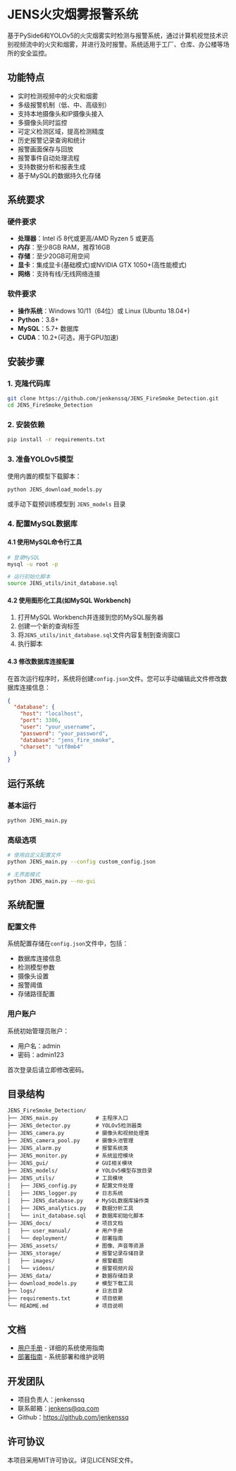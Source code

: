 # JENS火灾烟雾报警系统

基于PySide6和YOLOv5的火灾烟雾实时检测与报警系统，通过计算机视觉技术识别视频流中的火灾和烟雾，并进行及时报警。系统适用于工厂、仓库、办公楼等场所的安全监控。

## 功能特点

- 实时检测视频中的火灾和烟雾
- 多级报警机制（低、中、高级别）
- 支持本地摄像头和IP摄像头接入
- 多摄像头同时监控
- 可定义检测区域，提高检测精度
- 历史报警记录查询和统计
- 报警画面保存与回放
- 报警事件自动处理流程
- 支持数据分析和报表生成
- 基于MySQL的数据持久化存储

## 系统要求

### 硬件要求
- **处理器**：Intel i5 8代或更高/AMD Ryzen 5 或更高
- **内存**：至少8GB RAM，推荐16GB
- **存储**：至少20GB可用空间
- **显卡**：集成显卡(基础模式)或NVIDIA GTX 1050+(高性能模式)
- **网络**：支持有线/无线网络连接

### 软件要求
- **操作系统**：Windows 10/11（64位）或 Linux (Ubuntu 18.04+)
- **Python**：3.8+
- **MySQL**：5.7+ 数据库
- **CUDA**：10.2+(可选，用于GPU加速)

## 安装步骤

### 1. 克隆代码库

```bash
git clone https://github.com/jenkenssq/JENS_FireSmoke_Detection.git
cd JENS_FireSmoke_Detection
```

### 2. 安装依赖

```bash
pip install -r requirements.txt
```

### 3. 准备YOLOv5模型

使用内置的模型下载脚本：

```bash
python JENS_download_models.py
```

或手动下载预训练模型到 `JENS_models` 目录

### 4. 配置MySQL数据库

#### 4.1 使用MySQL命令行工具

```bash
# 登录MySQL
mysql -u root -p

# 运行初始化脚本
source JENS_utils/init_database.sql
```

#### 4.2 使用图形化工具(如MySQL Workbench)

1. 打开MySQL Workbench并连接到您的MySQL服务器
2. 创建一个新的查询标签
3. 将`JENS_utils/init_database.sql`文件内容复制到查询窗口
4. 执行脚本

#### 4.3 修改数据库连接配置

在首次运行程序时，系统将创建`config.json`文件。您可以手动编辑此文件修改数据库连接信息：

```json
{
  "database": {
    "host": "localhost",
    "port": 3306,
    "user": "your_username",
    "password": "your_password",
    "database": "jens_fire_smoke",
    "charset": "utf8mb4"
  }
}
```

## 运行系统

### 基本运行

```bash
python JENS_main.py
```

### 高级选项

```bash
# 使用自定义配置文件
python JENS_main.py --config custom_config.json

# 无界面模式
python JENS_main.py --no-gui
```

## 系统配置

### 配置文件

系统配置存储在`config.json`文件中，包括：

- 数据库连接信息
- 检测模型参数
- 摄像头设置
- 报警阈值
- 存储路径配置

### 用户账户

系统初始管理员账户：
- 用户名：admin
- 密码：admin123

首次登录后请立即修改密码。

## 目录结构

```
JENS_FireSmoke_Detection/
├── JENS_main.py            # 主程序入口
├── JENS_detector.py        # YOLOv5检测器类
├── JENS_camera.py          # 摄像头和视频处理类
├── JENS_camera_pool.py     # 摄像头池管理
├── JENS_alarm.py           # 报警系统类
├── JENS_monitor.py         # 系统监控模块
├── JENS_gui/               # GUI相关模块
├── JENS_models/            # YOLOv5模型存放目录
├── JENS_utils/             # 工具模块
│   ├── JENS_config.py      # 配置文件处理
│   ├── JENS_logger.py      # 日志系统
│   ├── JENS_database.py    # MySQL数据库操作类
│   ├── JENS_analytics.py   # 数据分析工具
│   └── init_database.sql   # 数据库初始化脚本
├── JENS_docs/              # 项目文档
│   ├── user_manual/        # 用户手册
│   └── deployment/         # 部署指南
├── JENS_assets/            # 图像、声音等资源
├── JENS_storage/           # 报警记录存储目录
│   ├── images/             # 报警截图
│   └── videos/             # 报警视频片段
├── JENS_data/              # 数据存储目录
├── download_models.py      # 模型下载工具
├── logs/                   # 日志目录
├── requirements.txt        # 项目依赖
└── README.md               # 项目说明 
```

## 文档

- [用户手册](JENS_docs/user_manual/JENS_user_manual.md) - 详细的系统使用指南
- [部署指南](JENS_docs/deployment/JENS_deployment_guide.md) - 系统部署和维护说明

## 开发团队

- 项目负责人：jenkenssq
- 联系邮箱：jenkens@qq.com
- Github：https://github.com/jenkenssq

## 许可协议

本项目采用MIT许可协议。详见LICENSE文件。 